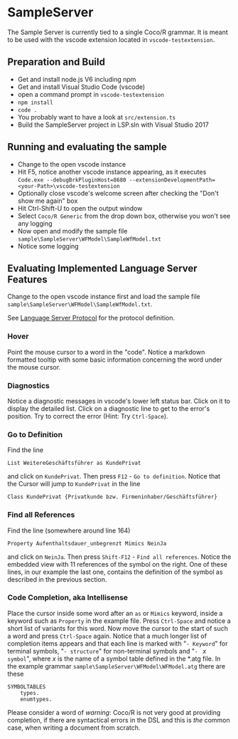 ﻿# SampleServer

The Sample Server is currently tied to a single Coco/R grammar.
It is meant to be used with the vscode extension located in `vscode-testextension`.


## Preparation and Build

* Get and install node.js V6 including npm
* Get and install Visual Studio Code (vscode)
* open a command prompt in `vscode-testextension`
* `npm install`
* `code .`
* You probably want to have a look at `src/extension.ts`
* Build the SampleServer project in LSP.sln with Visual Studio 2017


## Running and evaluating the sample

* Change to the open vscode instance
* Hit F5, notice another vscode instance appearing, as it executes `Code.exe --debugBrkPluginHost=8680 --extensionDevelopmentPath=<your-Path>\vscode-testextension`
* Optionally close vscode's welcome screen after checking the "Don't show me again" box
* Hit Ctrl-Shift-U to open the output window
* Select `Coco/R Generic` from the drop down box, otherwise you won't see any logging
* Now open and modify the sample file `sample\SampleServer\WFModel\SampleWfModel.txt`
* Notice some logging


## Evaluating Implemented Language Server Features

Change to the open vscode instance first and load the sample file `sample\SampleServer\WFModel\SampleWfModel.txt`.

See [Language Server Protocol](https://github.com/Microsoft/language-server-protocol/blob/master/protocol.md) 
for the protocol definition.


### Hover

Point the mouse cursor to a word in the "code". 
Notice a markdown formatted tooltip with some basic 
information concerning the word under the mouse cursor.


### Diagnostics

Notice a diagnostic messages in vscode's lower left status bar. 
Click on it to display the detailed list.
Click on a diagnostic line to get to the error's position. Try to correct the error (Hint: Try `Ctrl-Space`).


### Go to Definition

Find the line 
````
List WeitereGeschäftsführer as KundePrivat
````
and click on `KundePrivat`. Then press `F12` - `Go to definition`.
Notice that the Cursor will jump to `KundePrivat` in the line 
````
Class KundePrivat {Privatkunde bzw. Firmeninhaber/Geschäftsführer}
````

### Find all References

Find the line (somewhere around line 164)
````
Property Aufenthaltsdauer_unbegrenzt Mimics NeinJa
````
and click on `NeinJa`. Then press `Shift-F12` - `Find all references`.
Notice the embedded view with 11 references of the symbol on the right. 
One of these lines, in our example the last one, contains the definition of the symbol as described in the previous section.


### Code Completion, aka Intellisense

Place the cursor inside some word after an `as` or `Mimics` keyword, inside a keyword such as `Property` in the example file. Press `Ctrl-Space` and notice a short list of variants for this word. Now move the cursor to the start of such a word and press `Ctrl-Space` again. Notice that a much longer list of completion items appears and that each line is marked with "`- Keyword`" for terminal symbols, "`- structure`" for non-terminal symbols and "`- ` *x* ` symbol`", where *x* is the name of a symbol table defined in the *.atg file. In the example grammar `sample\SampleServer\WFModel\WFModel.atg` there are these

````
SYMBOLTABLES
	types.
	enumtypes.
````


Please consider a word of *warning*: Coco/R is not very good at providing completion, if there are syntactical errors in the DSL and this is *the* common case, when writing a document from scratch.